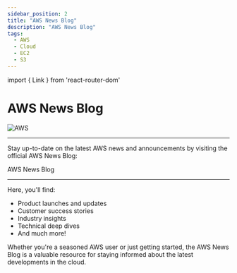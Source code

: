 ```yaml
---
sidebar_position: 2
title: "AWS News Blog"
description: "AWS News Blog"
tags:
  - AWS
  - Cloud
  - EC2
  - S3
---
```


import { Link } from 'react-router-dom'

# AWS News Blog


<div className="col col--6" style={{ textAlign: 'center' }}>
				<img src="https://blog.adobe.com/en/publish/2021/08/31/media_1649ebc3fbbce0df508081913819d491fc3f7c7a9.png?width=750&format=png&optimize=medium" alt="AWS" style={{ width: '100%' }} />
</div>

---

Stay up-to-date on the latest AWS news and announcements by visiting the official AWS News Blog:


<Link class="button button--active button--primary" to="https://aws.amazon.com/blogs/aws/"> AWS News Blog</Link>

-----

Here, you'll find:

* Product launches and updates
* Customer success stories
* Industry insights
* Technical deep dives
* And much more!

Whether you're a seasoned AWS user or just getting started, the AWS News Blog is a valuable resource for staying informed about the latest developments in the cloud.

